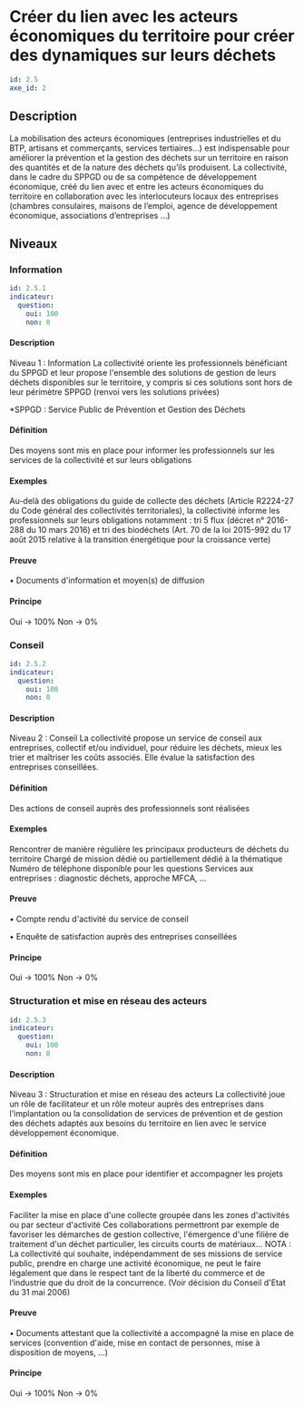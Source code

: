 # Créer du lien avec les acteurs économiques du territoire pour créer des dynamiques sur leurs déchets
```yaml
id: 2.5
axe_id: 2
```
## Description

La mobilisation des acteurs économiques (entreprises industrielles et du BTP, artisans et commerçants, services tertiaires…) est indispensable pour améliorer la prévention et la gestion des déchets sur un territoire en raison des quantités et de la nature des déchets qu’ils produisent.
La collectivité, dans le cadre du SPPGD ou de sa compétence de développement économique, créé du lien avec et entre les acteurs économiques du territoire en collaboration avec les interlocuteurs locaux des entreprises (chambres consulaires, maisons de l’emploi, agence de développement économique, associations d’entreprises …)

## Niveaux
### Information
```yaml
id: 2.5.1
indicateur:
  question:
    oui: 100
    non: 0
```

#### Description
Niveau 1 :  Information
La collectivité oriente les professionnels bénéficiant du SPPGD et leur propose l'ensemble des solutions de gestion de leurs déchets disponibles sur le territoire, y compris si ces solutions sont hors de leur périmètre SPPGD (renvoi vers les solutions privées)

*SPPGD : Service Public de Prévention et Gestion des Déchets

#### Définition
Des moyens sont mis en place pour informer les professionnels sur les services de la collectivité et sur leurs obligations

#### Exemples
Au-delà des obligations du guide de collecte des déchets (Article R2224-27 du Code général des collectivités territoriales), la collectivité informe les professionnels sur leurs obligations notamment : tri 5 flux (décret n° 2016-288 du 10 mars 2016) et tri des biodéchets (Art. 70 de la loi 2015-992 du 17 août 2015 relative à la transition énergétique pour la croissance verte)

#### Preuve
• Documents d'information et moyen(s) de diffusion

#### Principe
Oui → 100%
Non → 0%


### Conseil
```yaml
id: 2.5.2
indicateur:
  question:
    oui: 100
    non: 0
```

#### Description
Niveau 2 : Conseil
La collectivité propose un service de conseil aux entreprises, collectif et/ou individuel, pour réduire les déchets, mieux les trier et maîtriser les coûts associés.
Elle évalue la satisfaction des entreprises conseillées.

#### Définition
Des actions de conseil auprès des professionnels sont réalisées

#### Exemples
Rencontrer de manière régulière les principaux producteurs de déchets du territoire
Chargé de mission dédié ou partiellement dédié à la thématique 
Numéro de téléphone disponible pour les questions 
Services aux entreprises : diagnostic déchets, approche MFCA, …

#### Preuve
• Compte rendu d'activité du service de conseil

• Enquête de satisfaction auprès des entreprises conseillées

#### Principe
Oui → 100%
Non → 0%


### Structuration et mise en réseau des acteurs
```yaml
id: 2.5.3
indicateur:
  question:
    oui: 100
    non: 0
```

#### Description
Niveau 3 : Structuration et mise en réseau des acteurs
La collectivité joue un rôle de facilitateur et un rôle moteur auprès des entreprises dans l'implantation ou la consolidation de services de prévention et de gestion des déchets adaptés aux besoins du territoire en lien avec le service développement économique.

#### Définition
Des moyens sont mis en place pour identifier et accompagner les projets 

#### Exemples
Faciliter la mise en place d'une collecte groupée dans les zones d'activités ou par secteur d'activité
Ces collaborations permettront par exemple de favoriser les démarches de gestion collective, l'émergence d'une filière de traitement d'un déchet particulier, les circuits courts de matériaux…
NOTA : La collectivité qui souhaite, indépendamment de ses missions de service public, prendre en charge une activité économique, ne peut le faire légalement que dans le respect tant de la liberté du commerce et de l’industrie que du droit de la concurrence.
(Voir décision du Conseil d'Etat du 31 mai 2006)

#### Preuve
• Documents attestant que la collectivité a accompagné la mise en place de services (convention d'aide, mise en contact de personnes, mise à disposition de moyens, …)

#### Principe
Oui → 100%
Non → 0%


